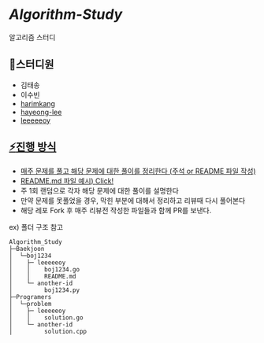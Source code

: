 # _Algorithm-Study_

알고리즘 스터디

## :eyes:스터디원

- 김태송
- 이수빈
- <a href = "https://github.com/hayeong-lee">harimkang
- <a href = "https://github.com/hayeong-lee">hayeong-lee
- <a href = "https://github.com/leeeeeoy">leeeeeoy

## :zap:진행 방식

- 매주 문제를 풀고 해당 문제에 대한 풀이를 정리한다 (주석 or README 파일 작성)
- README.md 파일 예시) <a href="https://github.com/leeeeeoy/Algorithm_Study/blob/master/Baekjoon/boj1260/leeeeeoy/README.md">Click!</a>
- 주 1회 랜덤으로 각자 해당 문제에 대한 풀이를 설명한다
- 만약 문제를 못풀었을 경우, 막힌 부분에 대해서 정리하고 리뷰때 다시 풀어본다
- 해당 레포 Fork 후 매주 리뷰전 작성한 파일들과 함께 PR를 보낸다.

ex) 폴더 구조 참고

```
Algorithm_Study
├─Baekjoon
│  └─boj1234
│    ├─ leeeeeoy
│    │    boj1234.go
│    │    README.md
│    └─ another-id
│         boj1234.py
├─Programers
│  └─problem
│    ├─ leeeeeoy
│    │    solution.go
│    └─ another-id
│         solution.cpp
```
